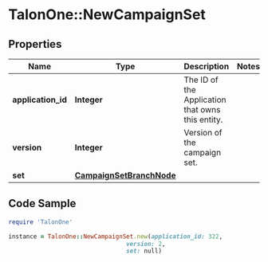 # TalonOne::NewCampaignSet

## Properties

Name | Type | Description | Notes
------------ | ------------- | ------------- | -------------
**application_id** | **Integer** | The ID of the Application that owns this entity. | 
**version** | **Integer** | Version of the campaign set. | 
**set** | [**CampaignSetBranchNode**](CampaignSetBranchNode.md) |  | 

## Code Sample

```ruby
require 'TalonOne'

instance = TalonOne::NewCampaignSet.new(application_id: 322,
                                 version: 2,
                                 set: null)
```


